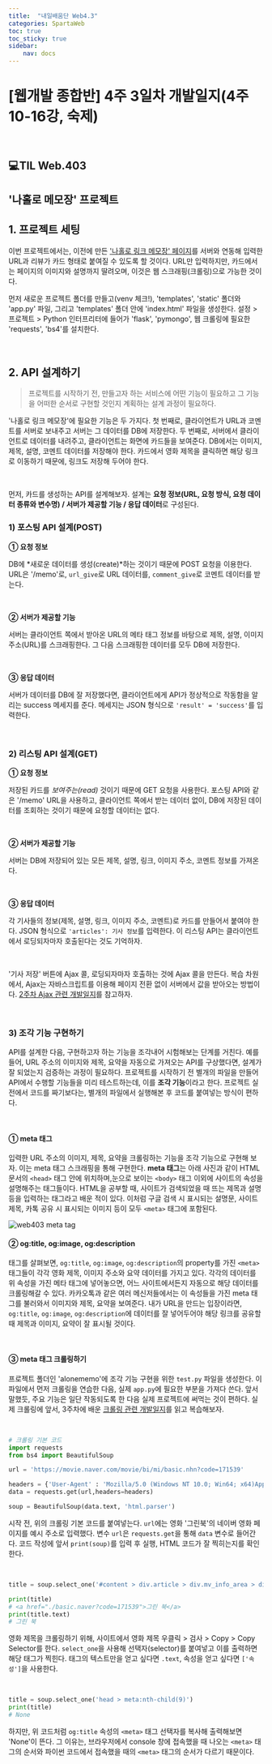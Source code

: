 ```yaml
---
title:  "내일배움단 Web4.3"
categories: SpartaWeb
toc: true
toc_sticky: true
sidebar:
    nav: docs
---
```


# [웹개발 종합반] 4주 3일차 개발일지(4주 10-16강, 숙제)

<br>

## 💻TIL Web.403

## '나홀로 메모장' 프로젝트

## 1. 프로젝트 세팅

이번 프로젝트에서는, 이전에 만든 ['나홀로 링크 메모장' 페이지][1]를 서버와 연동해 입력한 URL과 리뷰가 카드 형태로 붙여질 수 있도록 할 것이다. URL만 입력하지만, 카드에서는 페이지의 이미지와 설명까지 딸려오며, 이것은 웹 스크래핑(크롤링)으로 가능한 것이다. 
<br>

먼저 새로운 프로젝트 폴더를 만들고(venv 체크!), 'templates', 'static' 폴더와 'app.py' 파일, 그리고 'templates' 폴더 안에 'index.html' 파일을 생성한다. 설정 > 프로젝트 > Python 인터프리터에 들어가 'flask', 'pymongo', 웹 크롤링에 필요한 'requests', 'bs4'를 설치한다.

<br>

## 2. API 설계하기

> 프로젝트를 시작하기 전, 만들고자 하는 서비스에 어떤 기능이 필요하고 그 기능을 어떠한 순서로 구현할 것인지 계획하는 설계 과정이 필요하다. 

'나홀로 링크 메모장'에 필요한 기능은 두 가지다. 첫 번째로, 클라이언트가 URL과 코멘트를 서버로 보내주고 서버는 그 데이터를 DB에 저장한다. 두 번째로, 서버에서 클라이언트로 데이터를 내려주고, 클라이언트는 화면에 카드들을 보여준다. DB에서는 이미지, 제목, 설명, 코멘트 데이터를 저장해야 한다. 카드에서 영화 제목을 클릭하면 해당 링크로 이동하기 때문에, 링크도 저장해 두어야 한다. 

<br>

먼저, 카드를 생성하는 API를 설계해보자. 설계는 **요청 정보(URL, 요청 방식, 요청 데이터 종류와 변수명) / 서버가 제공할 기능 / 응답 데이터**로 구성된다. 

### 1) 포스팅 API 설계(POST)

**① 요청 정보**

DB에 *새로운 데이터를 생성(create)*하는 것이기 때문에 POST 요청을 이용한다. URL은 '/memo'로, `url_give`로 URL 데이터를, `comment_give`로 코멘트 데이터를 받는다.

<br>

**② 서버가 제공할 기능**

서버는 클라이언트 쪽에서 받아온 URL의 메타 태그 정보를 바탕으로 제목, 설명, 이미지 주소(URL)를 스크래핑한다. 그 다음 스크래핑한 데이터를 모두 DB에 저장한다.

<br>

**③ 응답 데이터**

서버가 데이터를 DB에 잘 저장했다면, 클라이언트에게 API가 정상적으로 작동함을 알리는 success 메세지를 준다. 메세지는 JSON 형식으로 `'result' = 'success'`를 입력한다.

<br>

### 2) 리스팅 API 설계(GET)

**① 요청 정보**

저장된 카드를 *보여주는(read)* 것이기 때문에 GET 요청을 사용한다. 포스팅 API와 같은 '/memo' URL을 사용하고, 클라이언트 쪽에서 받는 데이터 없이, DB에 저장된 데이터를 조회하는 것이기 때문에 요청할 데이터는 없다.

<br>

**② 서버가 제공할 기능**

서버는 DB에 저장되어 있는 모든 제목, 설명, 링크, 이미지 주소, 코멘트 정보를 가져온다.

<br>

**③ 응답 데이터**

각 기사들의 정보(제목, 설명, 링크, 이미지 주소, 코멘트)로 카드를 만들어서 붙여야 한다. JSON 형식으로 `'articles': 기사 정보`를 입력한다. 이 리스팅 API는 클라이언트에서 로딩되자마자 호출된다는 것도 기억하자. 

<br>

'기사 저장' 버튼에 Ajax 콜, 로딩되자마자 호출하는 것에 Ajax 콜을 만든다. 복습 차원에서, Ajax는 자바스크립트를 이용해 페이지 전환 없이 서버에서 값을 받아오는 방법이다. [2주차 Ajax 관련 개발일지][2]를 참고하자.

<br>

### 3) 조각 기능 구현하기

API를 설계한 다음, 구현하고자 하는 기능을 조각내어 시험해보는 단계를 거친다. 예를 들어, URL 주소의 이미지와 제목, 요약을 자동으로 가져오는 API를 구상했다면, 설계가 잘 되었는지 검증하는 과정이 필요하다. 프로젝트를 시작하기 전 별개의 파일을 만들어 API에서 수행할 기능들을 미리 테스트하는데, 이를 **조각 기능**이라고 한다. 프로젝트 실전에서 코드를 짜기보다는, 별개의 파일에서 실행해본 후 코드를 붙여넣는 방식이 편하다.

<br>

#### ① meta 태그

입력한 URL 주소의 이미지, 제목, 요약을 크롤링하는 기능을 조각 기능으로 구현해 보자. 이는 meta 태그 스크래핑을 통해 구현한다. **meta 태그**는 아래 사진과 같이 HTML 문서의 `<head>` 태그 안에 위치하며,눈으로 보이는 `<body>` 태그 이외에 사이트의 속성을 설명해주는 태그들이다. HTML을 공부할 때, 사이트가 검색되었을 때 뜨는 제목과 설명 등을 입력하는 태그라고 배운 적이 있다. 이처럼 구글 검색 시 표시되는 설명문, 사이트 제목, 카톡 공유 시 표시되는 이미지 등이 모두 `<meta>` 태그에 포함된다. 

![web403 meta tag](../../assets/images/w04_linkmemo01.jpg)
<br>

#### ② og:title, og:image, og:description

태그를 살펴보면, `og:title`, `og:image`, `og:description`의 property를 가진 `<meta>` 태그들이 각각 영화 제목, 이미지 주소와 요약 데이터를 가지고 있다. 각각의 데이터를 위 속성을 가진 메타 태그에 넣어놓으면, 어느 사이트에서든지 자동으로 해당 데이터를 크롤링해갈 수 있다. 카카오톡과 같은 여러 메신저들에서는 이 속성들을 가진 meta 태그를 불러와서 이미지와 제목, 요약을 보여준다. 내가 URL을 만드는 입장이라면, `og:title`, `og:image`, `og:description`에 데이터를 잘 넣어두어야 해당 링크를 공유할 때 제목과 이미지, 요약이 잘 표시될 것이다. 

<br>

#### ③ meta 태그 크롤링하기

프로젝트 폴더인 'alonememo'에 조각 기능 구현을 위한 `test.py` 파일을 생성한다. 이 파일에서 먼저 크롤링을 연습한 다음, 실제 `app.py`에 필요한 부분을 가져다 쓴다. 앞서 말했듯, 주요 기능은 일단 작동되도록 한 다음 실제 프로젝트에 써먹는 것이 편하다. 실제 크롤링에 앞서, 3주차에 배운 [크롤링 관련 개발일지][3]를 읽고 복습해보자.

<br>

```py
# 크롤링 기본 코드
import requests
from bs4 import BeautifulSoup

url = 'https://movie.naver.com/movie/bi/mi/basic.nhn?code=171539'

headers = {'User-Agent' : 'Mozilla/5.0 (Windows NT 10.0; Win64; x64)AppleWebKit/537.36 (KHTML, like Gecko) Chrome/73.0.3683.86 Safari/537.36'}
data = requests.get(url,headers=headers)

soup = BeautifulSoup(data.text, 'html.parser')
```
시작 전, 위의 크롤링 기본 코드를 붙여넣는다. `url`에는 영화 '그린북'의 네이버 영화 페이지를 예시 주소로 입력했다. 변수 `url`은 `requests.get`을 통해 `data` 변수로 들어간다. 코드 작성에 앞서 `print(soup)`를 입력 후 실행, HTML 코드가 잘 찍히는지를 확인한다.

<br>

```py
title = soup.select_one('#content > div.article > div.mv_info_area > div.mv_info > h3 > a')

print(title)
# <a href="./basic.naver?code=171539">그린 북</a>
print(title.text)
# 그린 북
```
영화 제목을 크롤링하기 위해, 사이트에서 영화 제목 우클릭 > 검사 > Copy > Copy Selector를 한다. `select_one`을 사용해 선택자(selector)를 붙여넣고 이를 출력하면 해당 태그가 찍힌다. 태그의 텍스트만을 얻고 싶다면 `.text`, 속성을 얻고 싶다면 `['속성']`을 사용한다. 

<br>

```py
title = soup.select_one('head > meta:nth-child(9)')
print(title)
# None
```
하지만, 위 코드처럼 `og:title` 속성의 `<meta>` 태그 선택자를 복사해 출력해보면 'None'이 뜬다. 그 이유는, 브라우저에서 console 창에 접속했을 때 나오는 `<meta>` 태그의 순서와 파이썬 코드에서 접속했을 때의 `<meta>` 태그의 순서가 다르기 때문이다. 








[1]: https://yendoz.github.io/spartaweb/nbw3-1/#%EB%B3%B5%EC%8A%B5-%EB%82%98%ED%99%80%EB%A1%9C-%EB%A9%94%EB%AA%A8%EC%9E%A5%EC%97%90-openapi-%EB%B6%99%EC%97%AC%EB%B3%B4%EA%B8%B0
[2]: https://yendoz.github.io/spartaweb/nbw2-2/#1-json
[3]: https://yendoz.github.io/spartaweb/nbw3-2/#2-%ED%81%AC%EB%A1%A4%EB%A7%81%EC%9D%80-%EC%96%B4%EB%96%BB%EA%B2%8C-%EC%9D%B4%EB%A3%A8%EC%96%B4%EC%A7%80%EB%82%98